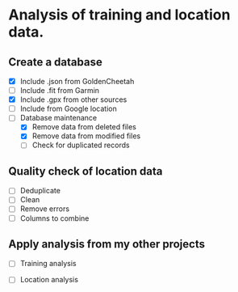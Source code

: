 
# Analysis of training and location data.

## Create a database

- [x] Include .json from GoldenCheetah
- [ ] Include .fit from Garmin
- [x] Include .gpx from other sources
- [ ] Include from Google location
- [ ] Database maintenance
   - [x] Remove data from deleted files
   - [x] Remove data from modified files
   - [ ] Check for duplicated records

## Quality check of location data

- [ ] Deduplicate
- [ ] Clean
- [ ] Remove errors
- [ ] Columns to combine

## Apply analysis from my other projects

- [ ] Training analysis
- [ ] Location analysis

